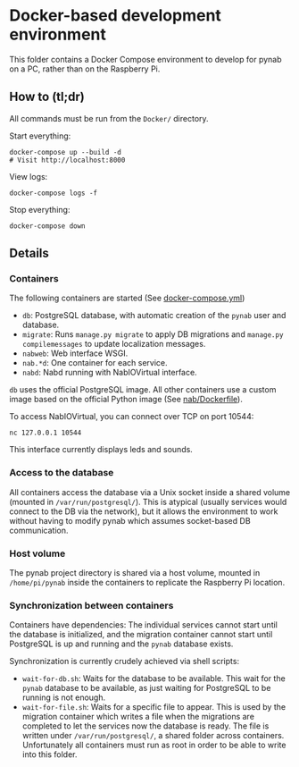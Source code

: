 # Docker-based development environment

This folder contains a Docker Compose environment to develop for pynab on a PC,
rather than on the Raspberry Pi.

## How to (tl;dr)

All commands must be run from the `Docker/` directory.

Start everything:

```
docker-compose up --build -d
# Visit http://localhost:8000
```

View logs:

```
docker-compose logs -f
```

Stop everything:

```
docker-compose down
```

## Details

### Containers

The following containers are started (See
[docker-compose.yml](docker-compose.yml))
- `db`: PostgreSQL database, with automatic creation of the `pynab` user and
  database.
- `migrate`: Runs `manage.py migrate` to apply DB migrations
  and `manage.py compilemessages` to update localization messages.
- `nabweb`: Web interface WSGI.
- `nab.*d`: One container for each service.
- `nabd`: Nabd running with NabIOVirtual interface.

`db` uses the official PostgreSQL image. All other containers use a custom image
based on the official Python image (See [nab/Dockerfile](nab/Dockerfile)).

To access NabIOVirtual, you can connect over TCP on port 10544:
```
nc 127.0.0.1 10544
```

This interface currently displays leds and sounds.

### Access to the database

All containers access the database via a Unix socket inside a shared volume
(mounted in `/var/run/postgresql/`). This is atypical (usually services would
connect to the DB via the network), but it allows the environment to work
without having to modify pynab which assumes socket-based DB communication.

### Host volume

The pynab project directory is shared via a host volume, mounted in
`/home/pi/pynab` inside the containers to replicate the Raspberry Pi location.

### Synchronization between containers

Containers have dependencies: The individual services cannot start until the
database is initialized, and the migration container cannot start until
PostgreSQL is up and running and the `pynab` database exists.

Synchronization is currently crudely achieved via shell scripts:
- `wait-for-db.sh`: Waits for the database to be available. This wait for the
  `pynab` database to be available, as just waiting for PostgreSQL to be running
  is not enough.
- `wait-for-file.sh`: Waits for a specific file to appear. This is used by the
  migration container which writes a file when the migrations are completed to
  let the services now the database is ready. The file is written under
  `/var/run/postgresql/`, a shared folder across containers. Unfortunately all
  containers must run as root in order to be able to write into this folder.
